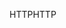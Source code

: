 <span data-ttu-id="67e56-101">HTTP</span><span class="sxs-lookup"><span data-stu-id="67e56-101">HTTP</span></span>